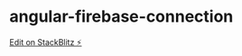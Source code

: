 # angular-firebase-connection

[Edit on StackBlitz ⚡️](https://stackblitz.com/edit/angular-firebase-connection)